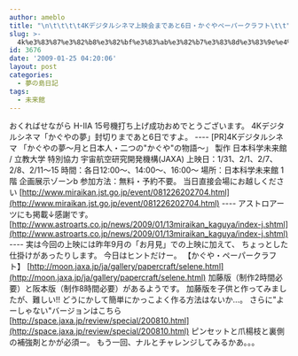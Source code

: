 ```yaml
---
author: ameblo
title: "\n\t\t\t\t4Kデジタルシネマ上映会まであと6日・かぐやペーパークラフト\t\t"
slug: >-
  4k%e3%83%87%e3%82%b8%e3%82%bf%e3%83%ab%e3%82%b7%e3%83%8d%e3%83%9e%e4%b8%8a%e6%98%a0%e4%bc%9a%e3%81%be%e3%81%a7%e3%81%82%e3%81%a86%e6%97%a5%e3%83%bb%e3%81%8b%e3%81%90%e3%82%84%e3%83%9a%e3%83%bc
id: 3676
date: '2009-01-25 04:20:06'
layout: post
categories:
  - 夢の島日記
tags:
  - 未来館
---
```


おくればせながら H-IIA 15号機打ち上げ成功おめでとうございます。 4Kデジタルシネマ「かぐやの夢」封切りまであと6日ですよ。 ---- [PR]4Kデジタルシネマ 「かぐやの夢～月と日本人・二つの"かぐや"の物語～」 製作 日本科学未来館 / 立教大学 特別協力 宇宙航空研究開発機構(JAXA) 上映日：1/31、2/1、2/7、2/8、2/11～15 時間：各日12:00～、14:00～、16:00～ 場所：日本科学未来館 1階 企画展示ゾーンb 参加方法：無料・予約不要。 当日直接会場にお越しください [http://www.miraikan.jst.go.jp/event/081226202704.html](http://www.miraikan.jst.go.jp/event/081226202704.html) ---- アストロアーツにも掲載↓感謝です。 [http://www.astroarts.co.jp/news/2009/01/13miraikan_kaguya/index-j.shtml](http://www.astroarts.co.jp/news/2009/01/13miraikan_kaguya/index-j.shtml) ---- 実は今回の上映には昨年9月の「お月見」での上映に加えて、 ちょっとした仕掛けがあったりします。 今日はヒントだけー。 【かぐや・ペーパークラフト】 [http://moon.jaxa.jp/ja/gallery/papercraft/selene.html](http://moon.jaxa.jp/ja/gallery/papercraft/selene.html) 加藤版（制作2時間必要）と阪本版（制作8時間必要）があるようです。 加藤版を子供と作ってみましたが、難しい!! どうにかして簡単にかっこよく作る方法はないか…。 さらに"よーしゃない"バージョンはこちら [http://space.jaxa.jp/review/special/200810.html](http://space.jaxa.jp/review/special/200810.html) ピンセットと爪楊枝と裏側の補強剤とかが必須ー。 もう一回、ナルとチャレンジしてみるかあ。。。